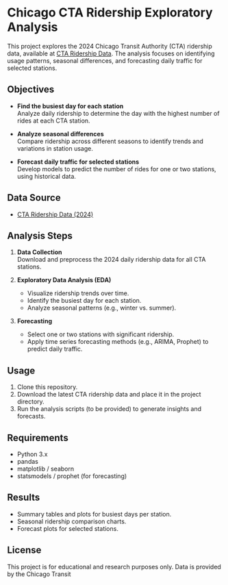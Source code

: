 # Chicago CTA Ridership Exploratory Analysis

This project explores the 2024 Chicago Transit Authority (CTA) ridership data, available at [CTA Ridership Data](https://www.transitchicago.com/ridership/). The analysis focuses on identifying usage patterns, seasonal differences, and forecasting daily traffic for selected stations.

## Objectives

- **Find the busiest day for each station**  
  Analyze daily ridership to determine the day with the highest number of rides at each CTA station.

- **Analyze seasonal differences**  
  Compare ridership across different seasons to identify trends and variations in station usage.

- **Forecast daily traffic for selected stations**  
  Develop models to predict the number of rides for one or two stations, using historical data.

## Data Source

- [CTA Ridership Data (2024)](https://www.transitchicago.com/ridership/)

## Analysis Steps

1. **Data Collection**  
   Download and preprocess the 2024 daily ridership data for all CTA stations.

2. **Exploratory Data Analysis (EDA)**  
   - Visualize ridership trends over time.
   - Identify the busiest day for each station.
   - Analyze seasonal patterns (e.g., winter vs. summer).

3. **Forecasting**  
   - Select one or two stations with significant ridership.
   - Apply time series forecasting methods (e.g., ARIMA, Prophet) to predict daily traffic.

## Usage

1. Clone this repository.
2. Download the latest CTA ridership data and place it in the project directory.
3. Run the analysis scripts (to be provided) to generate insights and forecasts.

## Requirements

- Python 3.x
- pandas
- matplotlib / seaborn
- statsmodels / prophet (for forecasting)

## Results

- Summary tables and plots for busiest days per station.
- Seasonal ridership comparison charts.
- Forecast plots for selected stations.

## License

This project is for educational and research purposes only. Data is provided by the Chicago Transit